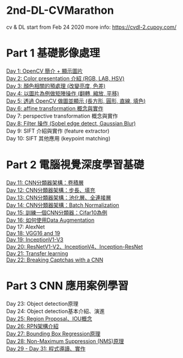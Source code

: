 # 2nd-DL-CVMarathon
cv & DL start from Feb 24 2020
more info: https://cvdl-2.cupoy.com/
# Part 1 基礎影像處理
<a href=https://github.com/jasonliu1990/2nd-DL-CVMarathon/blob/master/homework/Day001_HW.ipynb>Day 1: OpenCV 簡介 + 顯示圖片</a></br>
<a href=https://github.com/jasonliu1990/2nd-DL-CVMarathon/blob/master/homework/Day002_HW.ipynb>Day 2: Color presentation 介紹 (RGB, LAB, HSV)</a></br>
<a href=https://github.com/jasonliu1990/2nd-DL-CVMarathon/blob/master/homework/Day003_HW.ipynb>Day 3: 顏色相關的預處理 (改變亮度, 色差)</a></br>
<a href=https://github.com/jasonliu1990/2nd-DL-CVMarathon/blob/master/homework/Day004_HW.ipynb>Day 4: 以圖片為例做矩陣操作 (翻轉, 縮放, 平移)</a></br>
<a href=https://github.com/jasonliu1990/2nd-DL-CVMarathon/blob/master/homework/Day005_HW.ipynb>Day 5: 透過 OpenCV 做圖並顯示 (長方形, 圓形, 直線, 填色)</a></br>
<a href=https://github.com/jasonliu1990/2nd-DL-CVMarathon/blob/master/homework/Day006_HW.ipynb>Day 6: affine transformation 概念與實作</a></br>
<a>Day 7: perspective transformation 概念與實作</a></br>
<a href=https://github.com/jasonliu1990/2nd-DL-CVMarathon/blob/master/homework/Day008_HW.ipynb>Day 8: Filter 操作 (Sobel edge detect, Gaussian Blur)</a></br>
<a>Day 9: SIFT 介紹與實作 (feature extractor)</a></br>
<a>Day 10: SIFT 其他應用 (keypoint matching)</a></br>
# Part 2 電腦視覺深度學習基礎
<a href=https://github.com/jasonliu1990/2nd-DL-CVMarathon/blob/master/homework/Day011_HW.ipynb>Day 11: CNN分類器架構：卷積層</a></br>
<a href=https://github.com/jasonliu1990/2nd-DL-CVMarathon/blob/master/homework/Day012_HW.ipynb>Day 12: CNN分類器架構：步長、填充</a></br>
<a href=https://github.com/jasonliu1990/2nd-DL-CVMarathon/blob/master/homework/Day013_HW.ipynb>Day 13: CNN分類器架構：池化層、全連接層</a></br>
<a href=https://github.com/jasonliu1990/2nd-DL-CVMarathon/blob/master/homework/Day014_HW.ipynb>Day 14: CNN分類器架構：Batch Normalization</a></br>
<a href=https://github.com/jasonliu1990/2nd-DL-CVMarathon/blob/master/homework/Day015_HW.ipynb>Day 15: 訓練一個CNN分類器：Cifar10為例</a></br>
<a href=https://github.com/jasonliu1990/2nd-DL-CVMarathon/blob/master/homework/Day016_HW.ipynb>Day 16: 如何使用Data Augmentation</a></br>
<a>Day 17: AlexNet</a></br>
<a href=https://github.com/jasonliu1990/2nd-DL-CVMarathon/blob/master/homework/Day018_HW.ipynb>Day 18: VGG16 and 19</a></br>
<a href=https://github.com/jasonliu1990/2nd-DL-CVMarathon/blob/master/homework/Day019_HW.ipynb>Day 19: InceptionV1-V3</a></br>
<a href=https://github.com/jasonliu1990/2nd-DL-CVMarathon/blob/master/homework/Day020_HW.ipynb>Day 20: ResNetV1-V2、InceptionV4、Inception-ResNet</a></br>
<a href=https://github.com/jasonliu1990/2nd-DL-CVMarathon/blob/master/homework/Day021_HW.ipynb>Day 21: Transfer learning</a></br>
<a href=https://github.com/jasonliu1990/2nd-DL-CVMarathon/blob/master/homework/Day022_HW.ipynb>Day 22: Breaking Captchas with a CNN</a></br>
# Part 3 CNN 應用案例學習
<a>Day 23: Object detection原理</a></br>
<a>Day 24: Object detection基本介紹、演進</a></br>
<a href=https://github.com/jasonliu1990/2nd-DL-CVMarathon/blob/master/homework/Day025_HW.ipynb>Day 25: Region Proposal、IOU概念</a></br>
<a href=https://github.com/jasonliu1990/2nd-DL-CVMarathon/blob/master/homework/Day026_HW.ipynb>Day 26: RPN架構介紹</a></br>
<a href=https://github.com/jasonliu1990/2nd-DL-CVMarathon/blob/master/homework/Day027_HW.ipynb>Day 27: Bounding Box Regression原理</a></br>
<a href=https://github.com/jasonliu1990/2nd-DL-CVMarathon/blob/master/homework/Day028_HW.ipynb>Day 28: Non-Maximum Suppression (NMS)原理</a></br>
<a href=https://github.com/jasonliu1990/2nd-DL-CVMarathon/blob/master/homework/Day029_Day031_HW.ipynb>Day 29 - Day 31: 程式導讀、實作</a></br>
